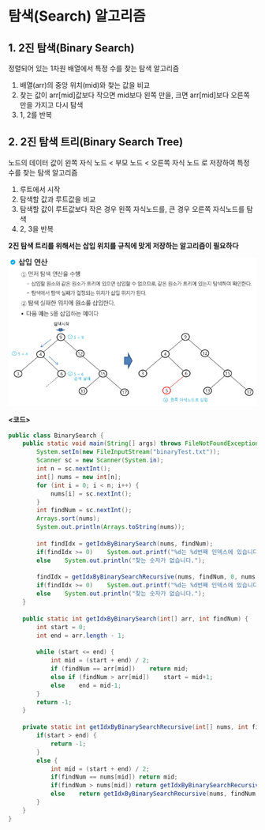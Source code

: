 ﻿# 탐색(Search) 알고리즘

## 1. 2진 탐색(Binary Search)

정렬되어 있는 1차원 배열에서 특정 수를 찾는 탐색 알고리즘  
1) 배열(arr)의 중앙 위치(mid)와 찾는 값을 비교  
2) 찾는 값이 arr[mid]값보다 작으면 mid보다 왼쪽 만을, 크면 arr[mid]보다 오른쪽 만을 가지고 다시 탐색
3) 1, 2를 반복

## 2. 2진 탐색 트리(Binary Search Tree)

노드의 데이터 값이 왼쪽 자식 노드 < 부모 노드 < 오른쪽 자식 노드 로 저장하여 특정 수를 찾는 탐색 알고리즘  
1) 루트에서 시작  
2) 탐색할 값과 루트값을 비교  
3) 탐색할 값이 루트값보다 작은 경우 왼쪽 자식노드를, 큰 경우 오른쪽 자식노드를 탐색
4) 2, 3을 반복  

**2진 탐색 트리를 위해서는 삽입 위치를 규칙에 맞게 저장하는 알고리즘이 필요하다**  

![BinarySearchTreeInsertionAlgorithmIMG](./BinarySearchTreeInsertionAlgorithm.PNG)

**<코드>**  

```java
public class BinarySearch {
	public static void main(String[] args) throws FileNotFoundException {
		System.setIn(new FileInputStream("binaryTest.txt"));
		Scanner sc = new Scanner(System.in);
		int n = sc.nextInt();
		int[] nums = new int[n];
		for (int i = 0; i < n; i++) {
			nums[i] = sc.nextInt();
		}
		int findNum = sc.nextInt();
		Arrays.sort(nums);
		System.out.println(Arrays.toString(nums));
		
		int findIdx = getIdxByBinarySearch(nums, findNum);
		if(findIdx >= 0)	System.out.printf("%d는 %d번째 인덱스에 있습니다.\n", findNum, findIdx);
		else	System.out.println("찾는 숫자가 없습니다.");
		
		findIdx = getIdxByBinarySearchRecursive(nums, findNum, 0, nums.length - 1);
		if(findIdx >= 0)	System.out.printf("%d는 %d번째 인덱스에 있습니다.\n", findNum, findIdx);
		else	System.out.println("찾는 숫자가 없습니다.");
	}

	public static int getIdxByBinarySearch(int[] arr, int findNum) {
		int start = 0;
		int end = arr.length - 1;
		
		while (start <= end) {
			int mid = (start + end) / 2;
			if (findNum == arr[mid])	return mid;
			else if (findNum > arr[mid])	start = mid+1;
			else	end = mid-1;
		}
		return -1;
	}
	
	private static int getIdxByBinarySearchRecursive(int[] nums, int findNum, int start, int end) {
		if(start > end) {
			return -1;
		}
		else {
			int mid = (start + end) / 2;
			if(findNum == nums[mid]) return mid;
			if(findNum > nums[mid])	return getIdxByBinarySearchRecursive(nums, findNum, mid + 1, end);
			else	return getIdxByBinarySearchRecursive(nums, findNum, start, mid - 1);
		}
	}
}
```
